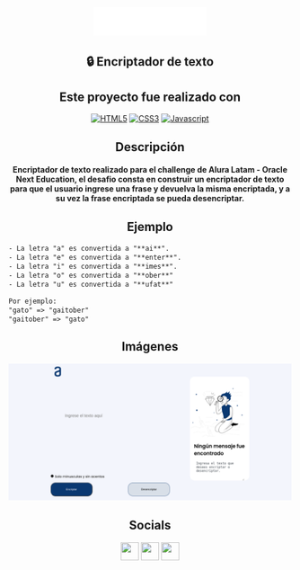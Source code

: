 <div align="center"><img src="./assets/img/logo-alura-latam-oracle.svg" width="200"/></div>

## <div align="center">🔒 Encriptador de texto</div>

## <div align="center">Este proyecto fue realizado con</div>

<p align="center">
<a href="https://developer.mozilla.org/en-US/docs/Glossary/HTML5" target="_blank" rel="noreferrer"><img src="https://raw.githubusercontent.com/danielcranney/readme-generator/main/public/icons/skills/html5-colored.svg" width="36" height="36" alt="HTML5" /></a>
<a href="https://www.w3.org/TR/CSS/#css" target="_blank" rel="noreferrer"><img src="https://raw.githubusercontent.com/danielcranney/readme-generator/main/public/icons/skills/css3-colored.svg" width="36" height="36" alt="CSS3" /></a>
<a href="https://developer.mozilla.org/en-US/docs/Web/JavaScript" target="_blank" rel="noreferrer"><img src="https://raw.githubusercontent.com/danielcranney/readme-generator/main/public/icons/skills/javascript-colored.svg" width="36" height="36" alt="Javascript" /></a></p>

## <div align="center">Descripción</div>

#### <div align="center">Encriptador de texto realizado para el challenge de Alura Latam - Oracle Next Education, el desafio consta en construir un encriptador de texto para que el usuario ingrese una frase y devuelva la misma encriptada, y a su vez la frase encriptada se pueda desencriptar. </div>

## <div align="center">Ejemplo</div>

```
- La letra "a" es convertida a "**ai**".
- La letra "e" es convertida a "**enter**".
- La letra "i" es convertida a "**imes**".
- La letra "o" es convertida a "**ober**"
- La letra "u" es convertida a "**ufat**"
```

```
Por ejemplo:
"gato" => "gaitober"
"gaitober" => "gato"
```

## <div align="center">Imágenes</div>

<div align="center"><img src="./assets/img/Screenshot1.png"/></div>

## <div align="center">Socials</div>

<p align="center"> <a href="https://discord.com/users/Agslz#1816" target="_blank" rel="noreferrer"><img src="https://raw.githubusercontent.com/danielcranney/readme-generator/main/public/icons/socials/discord.svg" width="32" height="32" /></a> <a href="https://www.github.com/Agslz" target="_blank" rel="noreferrer"><img src="https://raw.githubusercontent.com/danielcranney/readme-generator/main/public/icons/socials/github-dark.svg" width="32" height="32" /></a> <a href="https://www.linkedin.com/in/agustin-schulze" target="_blank" rel="noreferrer"><img src="https://raw.githubusercontent.com/danielcranney/readme-generator/main/public/icons/socials/linkedin.svg" width="32" height="32" /></a></p>
